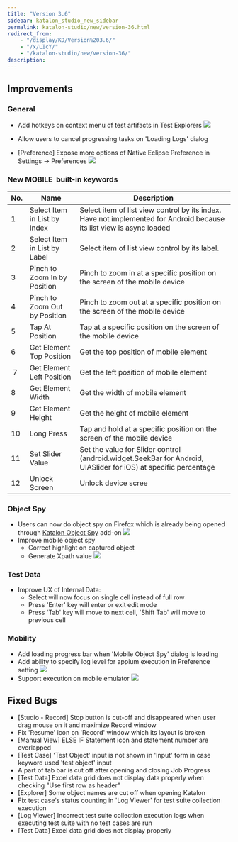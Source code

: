 ```yaml
---
title: "Version 3.6"
sidebar: katalon_studio_new_sidebar
permalink: katalon-studio/new/version-36.html
redirect_from:
    - "/display/KD/Version%203.6/"
    - "/x/LIcY/"
    - "/katalon-studio/new/version-36/"
description:
---
```

Improvements
------------

### General

*   Add hotkeys on context menu of test artifacts in Test Explorers
    ![](../../images/katalon-studio/new/version-36/image2016-7-26-143A373A39.png)


*   Allow users to cancel progressing tasks on 'Loading Logs' dialog
*   \[Preference\] Expose more options of Native Eclipse Preference in Settings -> Preferences
    ![](../../images/katalon-studio/new/version-36/image2016-7-26-143A383A10.png)

### New MOBILE  built-in keywords

| No. | Name | Description |
| --- | --- | --- |
| 1 | Select Item in List by Index | Select item of list view control by its index. Have not implemented for Android because its list view is async loaded |
| 2 | Select Item in List by Label | Select item of list view control by its label. |
| 3 | Pinch to Zoom In by Position | Pinch to zoom in at a specific position on the screen of the mobile device |
| 4 | Pinch to Zoom Out by Position | Pinch to zoom out at a specific position on the screen of the mobile device |
| 5 | Tap At Position | Tap at a specific position on the screen of the mobile device |
| 6 | Get Element Top Position | Get the top position of mobile element |
|  7 | Get Element Left Position | Get the left position of mobile element |
| 8  | Get Element Width | Get the width of mobile element |
| 9 | Get Element Height | Get the height of mobile element |
| 10 | Long Press | Tap and hold at a specific position on the screen of the mobile device |
| 11 | Set Slider Value | Set the value for Slider control (android.widget.SeekBar for Android, UIASlider for iOS) at specific percentage |
| 12 | Unlock Screen | Unlock device scree |

### Object Spy

*   Users can now do object spy on Firefox which is already being opened through [Katalon Object Spy](https://addons.mozilla.org/en-US/firefox/addon/katalon-object-spy/?src=api) add-on
    ![](../../images/katalon-studio/new/version-36/image2016-7-26-143A403A42.png)
*   Improve mobile object spy
    *   Correct highlight on captured object
    *   Generate Xpath value
        ![](../../images/katalon-studio/new/version-36/image2016-7-26-143A443A31.png)

### Test Data

*   Improve UX of Internal Data:
    *   Select will now focus on single cell instead of full row
    *   Press 'Enter' key will enter or exit edit mode
    *   Press 'Tab' key will move to next cell, 'Shift Tab' will move to previous cell

### Mobility

*   Add loading progress bar when 'Mobile Object Spy' dialog is loading
*   Add ability to specify log level for appium execution in Preference setting
    ![](../../images/katalon-studio/new/version-36/image2016-7-26-153A383A41.png)
*   Support execution on mobile emulator
    ![](../../images/katalon-studio/new/version-36/image2016-7-26-153A393A21.png)

Fixed Bugs
----------

*   \[Studio - Record\] Stop button is cut-off and disappeared when user drag mouse on it and maximize Record window
*   Fix 'Resume' icon on 'Record' window which its layout is broken
*   \[Manual View\] ELSE IF Statement icon and statement number are overlapped
*   \[Test Case\] 'Test Object' input is not shown in 'Input' form in case keyword used 'test object' input
*   A part of tab bar is cut off after opening and closing Job Progress
*   \[Test Data\] Excel data grid does not display data properly when checking "Use first row as header"
*   \[Explorer\] Some object names are cut off when opening Katalon
*   Fix test case's status counting in 'Log Viewer' for test suite collection execution
*   \[Log Viewer\] Incorrect test suite collection execution logs when executing test suite with no test cases are run
*   \[Test Data\] Excel data grid does not display properly